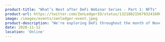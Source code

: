 ```yaml
---
product-title: "What’s Next after DeFi Webinar Series - Part 1: NFTs"
product-url: https://twitter.com/ZenLedgerIO/status/1321882156793241600?s=19
image: /images/events/zenledger-event.jpeg
product-description: "We're exploring DeFi throughout the month of November with a webinar series focused on “What’s Next after DeFi” with Part 1 on NFTs and Part 2 on DAOs. Join us!"  
date: 2020-11-12
location: 'Online'
---
```

